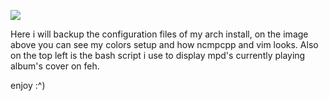 ![](https://raw.githubusercontent.com/tch0wk/arch-rice/master/xfce4-terminal%20colors/colors%20setup%20display.jpg)

Here i will backup the configuration files of my arch install, on the image above you can see my colors setup and how ncmpcpp and vim looks. Also on the top left is the bash script i use to display mpd's currently playing album's cover on feh.

enjoy :^)
